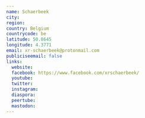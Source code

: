 ```yaml
---
name: Schaerbeek
city:
region:
country: Belgium
countrycode: be
latitude: 50.8645
longitude: 4.3771
email: xr-schaerbeek@protonmail.com
publiciseemail: false
links:
  website:
  facebook: https://www.facebook.com/xrschaerbeek/
  youtube:
  twitter:
  instagram:
  diaspora:
  peertube:
  mastodon:
---
```

